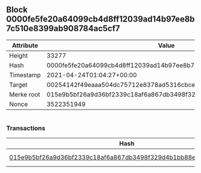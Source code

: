 ## Block 0000fe5fe20a64099cb4d8ff12039ad14b97ee8b7c510e8399ab908784ac5cf7

Attribute | Value
--- | ---
Height | 33277
Hash | 0000fe5fe20a64099cb4d8ff12039ad14b97ee8b7c510e8399ab908784ac5cf7
Timestamp | 2021-04-24T01:04:27+00:00
Target | 00254142f49eaaa504dc75712e8378ad5316cbcead634704b3734b6271167cc4
Merke root | 015e9b5bf26a9d36bf2339c18af6a867db3498f329d4b1bb88e938484cbe283c
Nonce | 3522351949

```

```

### Transactions

Hash | Amount
--- | ---
[015e9b5bf26a9d36bf2339c18af6a867db3498f329d4b1bb88e938484cbe283c](015e9b5bf26a9d36bf2339c18af6a867db3498f329d4b1bb88e938484cbe283c.md) | 10.00000000 SKEPTI 
